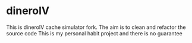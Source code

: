 # dineroIV

This is dineroIV cache simulator fork. The aim is to clean and refactor the source code
This is my personal habit project and there is no guarantee

